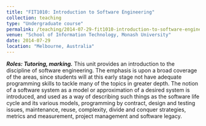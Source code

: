 ```yaml
---
title: "FIT1010: Introduction to Software Engineering"
collection: teaching
type: "Undergraduate course"
permalink: /teaching/2014-07-29-fit1010-introduction-to-software-engineering
venue: "School of Information Technology, Monash University"
date: 2014-07-29
location: "Melbourne, Australia"
---
```


***Roles: Tutoring, marking.*** This unit provides an introduction to the discipline of software engineering. The emphasis is upon a broad coverage of the areas, since students will at this early stage not have adequate programming skills to tackle many of the topics in greater depth. The notion of a software system as a model or approximation of a desired system is introduced, and used as a way of describing such things as the software life cycle and its various models, programming by contract, design and testing issues, maintenance, reuse, complexity, divide and conquer strategies, metrics and measurement, project management and software legacy.
